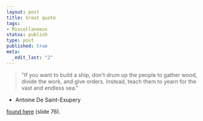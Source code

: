```yaml
--- 
layout: post
title: Great quote
tags: 
- Miscellaneous
status: publish
type: post
published: true
meta: 
  _edit_last: "2"
---
```

<blockquote>"If you want to build a ship, don't drum up the people to gather wood, divide the work, and give orders. Instead, teach them to yearn for the vast and endless sea."</blockquote>

- Antoine De Saint-Exupery

<a href="http://www.slideshare.net/reed2001/culture-1798664">found here</a> (slide 76).
